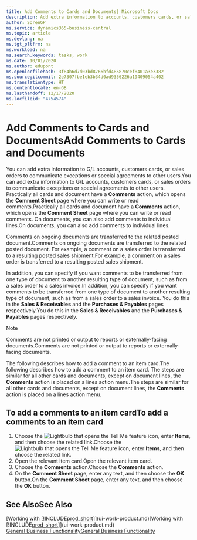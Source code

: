 ```yaml
---
title: Add Comments to Cards and Documents| Microsoft Docs
description: Add extra information to accounts, customers cards, or sales orders to communicate agreements, such as a special price or delivery method, to other users.
author: SorenGP
ms.service: dynamics365-business-central
ms.topic: article
ms.devlang: na
ms.tgt_pltfrm: na
ms.workload: na
ms.search.keywords: tasks, work
ms.date: 10/01/2020
ms.author: edupont
ms.openlocfilehash: 3f84b6d7d03bd8766bfd485870cef8401a3e3382
ms.sourcegitcommit: 2e7307fbe1eb3b34d0ad9356226a19409054a402
ms.translationtype: HT
ms.contentlocale: en-GB
ms.lasthandoff: 12/17/2020
ms.locfileid: "4754574"
---
```

# <a name="add-comments-to-cards-and-documents"></a><span data-ttu-id="e656b-103">Add Comments to Cards and Documents</span><span class="sxs-lookup"><span data-stu-id="e656b-103">Add Comments to Cards and Documents</span></span>
<span data-ttu-id="e656b-104">You can add extra information to G/L accounts, customers cards, or sales orders to communicate exceptions or special agreements to other users.</span><span class="sxs-lookup"><span data-stu-id="e656b-104">You can add extra information to G/L accounts, customers cards, or sales orders to communicate exceptions or special agreements to other users.</span></span>
<span data-ttu-id="e656b-105">Practically all cards and document have a **Comments** action, which opens the **Comment Sheet** page where you can write or read comments.</span><span class="sxs-lookup"><span data-stu-id="e656b-105">Practically all cards and document have a **Comments** action, which opens the **Comment Sheet** page where you can write or read comments.</span></span> <span data-ttu-id="e656b-106">On documents, you can also add comments to individual lines.</span><span class="sxs-lookup"><span data-stu-id="e656b-106">On documents, you can also add comments to individual lines.</span></span>

<span data-ttu-id="e656b-107">Comments on ongoing documents are transferred to the related posted document.</span><span class="sxs-lookup"><span data-stu-id="e656b-107">Comments on ongoing documents are transferred to the related posted document.</span></span> <span data-ttu-id="e656b-108">For example, a comment on a sales order is transferred to a resulting posted sales shipment.</span><span class="sxs-lookup"><span data-stu-id="e656b-108">For example, a comment on a sales order is transferred to a resulting posted sales shipment.</span></span>

<span data-ttu-id="e656b-109">In addition, you can specify if you want comments to be transferred from one type of document to another resulting type of document, such as from a sales order to a sales invoice.</span><span class="sxs-lookup"><span data-stu-id="e656b-109">In addition, you can specify if you want comments to be transferred from one type of document to another resulting type of document, such as from a sales order to a sales invoice.</span></span> <span data-ttu-id="e656b-110">You do this in the **Sales & Receivables** and the **Purchases & Payables** pages respectively.</span><span class="sxs-lookup"><span data-stu-id="e656b-110">You do this in the **Sales & Receivables** and the **Purchases & Payables** pages respectively.</span></span>

> [!NOTE]
> <span data-ttu-id="e656b-111">Comments are not printed or output to reports or externally-facing documents.</span><span class="sxs-lookup"><span data-stu-id="e656b-111">Comments are not printed or output to reports or externally-facing documents.</span></span>

<span data-ttu-id="e656b-112">The following describes how to add a comment to an item card.</span><span class="sxs-lookup"><span data-stu-id="e656b-112">The following describes how to add a comment to an item card.</span></span> <span data-ttu-id="e656b-113">The steps are similar for all other cards and documents, except on document lines, the **Comments** action is placed on a lines action menu.</span><span class="sxs-lookup"><span data-stu-id="e656b-113">The steps are similar for all other cards and documents, except on document lines, the **Comments** action is placed on a lines action menu.</span></span>

## <a name="to-add-a-comments-to-an-item-card"></a><span data-ttu-id="e656b-114">To add a comments to an item card</span><span class="sxs-lookup"><span data-stu-id="e656b-114">To add a comments to an item card</span></span>
1. <span data-ttu-id="e656b-115">Choose the ![Lightbulb that opens the Tell Me feature](media/ui-search/search_small.png "Tell me what you want to do") icon, enter **Items**, and then choose the related link.</span><span class="sxs-lookup"><span data-stu-id="e656b-115">Choose the ![Lightbulb that opens the Tell Me feature](media/ui-search/search_small.png "Tell me what you want to do") icon, enter **Items**, and then choose the related link.</span></span>
2. <span data-ttu-id="e656b-116">Open the relevant item card.</span><span class="sxs-lookup"><span data-stu-id="e656b-116">Open the relevant item card.</span></span>
3. <span data-ttu-id="e656b-117">Choose the **Comments** action.</span><span class="sxs-lookup"><span data-stu-id="e656b-117">Choose the **Comments** action.</span></span>
4. <span data-ttu-id="e656b-118">On the **Comment Sheet** page, enter any text, and then choose the **OK** button.</span><span class="sxs-lookup"><span data-stu-id="e656b-118">On the **Comment Sheet** page, enter any text, and then choose the **OK** button.</span></span>

## <a name="see-also"></a><span data-ttu-id="e656b-119">See Also</span><span class="sxs-lookup"><span data-stu-id="e656b-119">See Also</span></span>
<span data-ttu-id="e656b-120">[Working with [!INCLUDE[prod_short](includes/prod_short.md)]](ui-work-product.md)</span><span class="sxs-lookup"><span data-stu-id="e656b-120">[Working with [!INCLUDE[prod_short](includes/prod_short.md)]](ui-work-product.md)</span></span>  
[<span data-ttu-id="e656b-121">General Business Functionality</span><span class="sxs-lookup"><span data-stu-id="e656b-121">General Business Functionality</span></span>](ui-across-business-areas.md)
